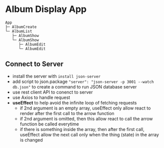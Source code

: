 # Album Display App


```
App
├─ AlbumCreate
└─ AlbumList 
   ├─ AlbumShow
   └─ AlbumShow
      ├─ AlbumEdit
      └─ AlbumEdit
```


## Connect to Server
- install the server with `install json-server`
 - add script to json.package `"server": "json-server -p 3001 --watch db.json"`
 to create a command to run JSON database server
 - use rest client API to conenct to server
 - use Axios to handle request
 - **useEffect** to help avoid the infinite loop of fetching requests
    - if 2nd argument is an empty array, useEffect only allow react to render
    after the first call to the arrow function
    - if 2nd argument is omitted, then this allow react to call the arrow 
    function be called everytime
    - if there is something inside the array, then after the first call,
    useEffect allow the next call only when the thing (state) in the array is
    changed